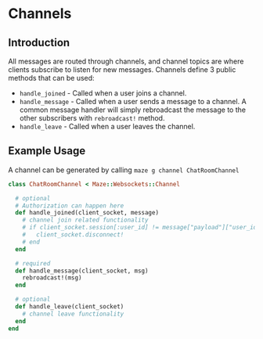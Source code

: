 # Channels

## Introduction

All messages are routed through channels, and channel topics are where clients subscribe to listen for new messages. Channels define 3 public methods that can be used:

* `handle_joined` - Called when a user joins a channel.
* `handle_message` - Called when a user sends a message to a channel.  A common message handler will simply rebroadcast the message to the other subscribers with `rebroadcast!` method.
* `handle_leave` - Called when a user leaves the channel.

## Example Usage

A channel can be generated by calling `maze g channel ChatRoomChannel`

```ruby
class ChatRoomChannel < Maze::Websockets::Channel

  # optional
  # Authorization can happen here  
  def handle_joined(client_socket, message)
    # channel join related functionality
    # if client_socket.session[:user_id] != message["payload"]["user_id"]
    #   client_socket.disconnect!
    # end
  end

  # required
  def handle_message(client_socket, msg)
    rebroadcast!(msg)
  end

  # optional
  def handle_leave(client_socket)
    # channel leave functionality    
  end
end
```

